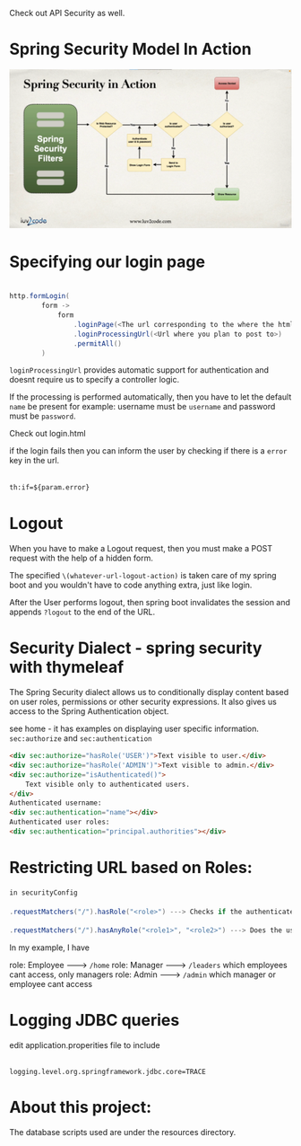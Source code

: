 
Check out API Security as well.

# Spring Security Model In Action

![img.png](notes/img.png)

# Specifying our login page

```java

http.formLogin(
        form ->
            form
                .loginPage(<The url corresponding to the where the html points to>)
                .loginProcessingUrl(<Url where you plan to post to>)
                .permitAll()
        )

```

`loginProcessingUrl` provides automatic support for authentication and doesnt require us to specify a controller logic.

If the processing is performed automatically, then you have to let the default `name` be present for example: username must be `username` and password must be `password`.

Check out login.html

if the login fails then you can inform the user by checking if there is a `error` key in the url.

```html

th:if=${param.error}

```

# Logout

When you have to make a Logout request, then you must make a POST request with the help of a hidden form.

The specified `\(whatever-url-logout-action)` is taken care of my spring boot and you wouldn't have to code anything extra, just like login.

After the User performs logout, then spring boot invalidates the session and appends `?logout` to the end of the URL.

# Security Dialect - spring security with thymeleaf

The Spring Security dialect allows us to conditionally display content based on user roles, permissions or other security expressions. It also gives us access to the Spring Authentication object.

see home - it has examples on displaying user specific information.
`sec:authorize` and `sec:authentication`

```html
<div sec:authorize="hasRole('USER')">Text visible to user.</div>
<div sec:authorize="hasRole('ADMIN')">Text visible to admin.</div>
<div sec:authorize="isAuthenticated()">
    Text visible only to authenticated users.
</div>
Authenticated username:
<div sec:authentication="name"></div>
Authenticated user roles:
<div sec:authentication="principal.authorities"></div>
```


# Restricting URL based on Roles:

```java
in securityConfig

.requestMatchers("/").hasRole("<role>") ---> Checks if the authenticated user has the specific Role to access the resource.
        
.requestMatchers("/").hasAnyRole("<role1>", "<role2>") ---> Does the user have atleast one of these roles.

```

In my example, I have

role: Employee ---> `/home`
role: Manager ---> `/leaders` which employees cant access, only managers
role: Admin ---> `/admin` which manager or employee cant access

# Logging JDBC queries

edit application.properities file to include

```stuff

logging.level.org.springframework.jdbc.core=TRACE

```

# About this project:

The database scripts used are under the resources directory.